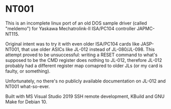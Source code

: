 # NT001

This is an incomplete linux port of an old DOS sample driver (called "meldemo") for Yaskawa Mechatrolink-II ISA/PC104 controller JAPMC-NT115.

Original intent was to try it with even older ISA/PC104 cards like JASP-NT001, that use older ASICs like JL-012 instead of JL-080/JL-098.
This attempt proved to be unsuccessful: writing a RESET command to what's supposed to be the CMD register does nothing to JL-012,
therefore JL-012 probably had a different register map comapred to older JLs (or my card is faulty, or something).

Unfortunately, no there's no publicly available documentation on JL-012 and NT001 what-so-ever.

Built with MS Visual Studio 2019 SSH remote development, KBuild and GNU Make for Debian 10.
